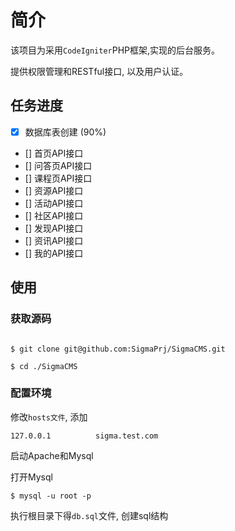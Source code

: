 # 简介

该项目为采用`CodeIgniter`PHP框架,实现的后台服务。

提供权限管理和RESTful接口, 以及用户认证。



## 任务进度

- [x] 数据库表创建 (90%)
- [] 首页API接口
- [] 问答页API接口
- [] 课程页API接口
- [] 资源API接口
- [] 活动API接口
- [] 社区API接口
- [] 发现API接口
- [] 资讯API接口
- [] 我的API接口



## 使用

### 获取源码
```shell

$ git clone git@github.com:SigmaPrj/SigmaCMS.git 

$ cd ./SigmaCMS
```

### 配置环境

修改`hosts文件`, 添加

`127.0.0.1          sigma.test.com`

启动Apache和Mysql

打开Mysql

`$ mysql -u root -p`

执行根目录下得`db.sql`文件, 创建sql结构
